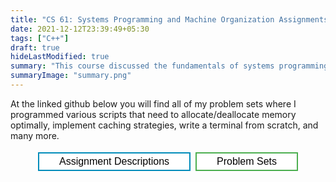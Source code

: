 ```yaml
---
title: "CS 61: Systems Programming and Machine Organization Assignments"
date: 2021-12-12T23:39:49+05:30
tags: ["C++"]
draft: true
hideLastModified: true
summary: "This course discussed the fundamentals of systems programming and the psets involved programming various components of a OS from scratch."
summaryImage: "summary.png"
---
```


At the linked github below you will find all of my problem sets where I programmed various scripts that need to allocate/deallocate memory optimally, implement caching strategies, write a terminal from scratch, and many more.

<style>
.button {
  border: none;
  color: white;
  padding: 4px 32px;
  text-align: center;
  text-decoration: none;
  display: inline-block;
  font-size: 16px;
  margin: 4px 2px;
  transition-duration: 0.4s;
  cursor: pointer;
}

.button1 {
  background-color: white;
  color: black;
  border: 2px solid #4CAF50;
}

.button1:hover {
  background-color: #4CAF50;
  color: white;
}

.button2 {
  background-color: white;
  color: black;
  border: 2px solid #008CBA;
}

.button2:hover {
  background-color: #008CBA;
  color: white;
}

</style>

<div align = "center">
<button class="button button2" onclick="document.location='https://cs61.seas.harvard.edu/site/2021/'">Assignment Descriptions</button>
<button class="button button1" onclick="document.location='https://github.com/cs61/cs61-f21-psets-Aryan-Naveen'">Problem Sets</button>
</div>
